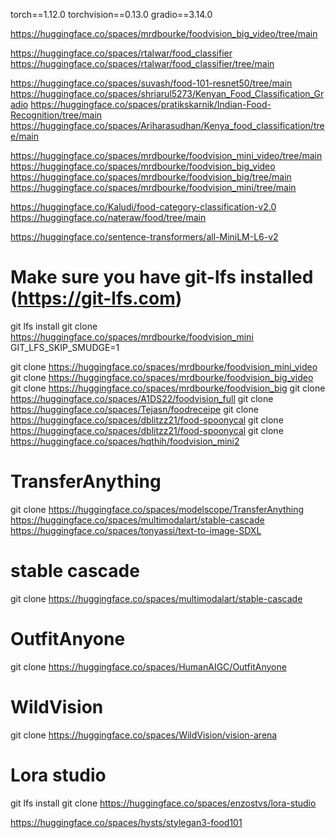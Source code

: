 torch==1.12.0
torchvision==0.13.0
gradio==3.14.0


https://huggingface.co/spaces/mrdbourke/foodvision_big_video/tree/main


https://huggingface.co/spaces/rtalwar/food_classifier
https://huggingface.co/spaces/rtalwar/food_classifier/tree/main


https://huggingface.co/spaces/suvash/food-101-resnet50/tree/main
https://huggingface.co/spaces/shriarul5273/Kenyan_Food_Classification_Gradio
https://huggingface.co/spaces/pratikskarnik/Indian-Food-Recognition/tree/main
https://huggingface.co/spaces/Ariharasudhan/Kenya_food_classification/tree/main


https://huggingface.co/spaces/mrdbourke/foodvision_mini_video/tree/main
https://huggingface.co/spaces/mrdbourke/foodvision_big_video
https://huggingface.co/spaces/mrdbourke/foodvision_big/tree/main
https://huggingface.co/spaces/mrdbourke/foodvision_mini/tree/main


https://huggingface.co/Kaludi/food-category-classification-v2.0
https://huggingface.co/nateraw/food/tree/main

https://huggingface.co/sentence-transformers/all-MiniLM-L6-v2

# Make sure you have git-lfs installed (https://git-lfs.com)
git lfs install
git clone https://huggingface.co/spaces/mrdbourke/foodvision_mini
GIT_LFS_SKIP_SMUDGE=1

git clone https://huggingface.co/spaces/mrdbourke/foodvision_mini_video
git clone https://huggingface.co/spaces/mrdbourke/foodvision_big_video
git clone https://huggingface.co/spaces/mrdbourke/foodvision_big
git clone https://huggingface.co/spaces/A1DS22/foodvision_full
git clone https://huggingface.co/spaces/Tejasn/foodreceipe
git clone https://huggingface.co/spaces/dblitzz21/food-spoonycal
git clone https://huggingface.co/spaces/dblitzz21/food-spoonycal
git clone https://huggingface.co/spaces/hqthih/foodvision_mini2


# TransferAnything
git clone https://huggingface.co/spaces/modelscope/TransferAnything
https://huggingface.co/spaces/multimodalart/stable-cascade
https://huggingface.co/spaces/tonyassi/text-to-image-SDXL

# stable cascade
git clone https://huggingface.co/spaces/multimodalart/stable-cascade

# OutfitAnyone
git clone https://huggingface.co/spaces/HumanAIGC/OutfitAnyone

# WildVision
git clone https://huggingface.co/spaces/WildVision/vision-arena




# Lora studio
git lfs install
git clone https://huggingface.co/spaces/enzostvs/lora-studio






https://huggingface.co/spaces/hysts/stylegan3-food101


